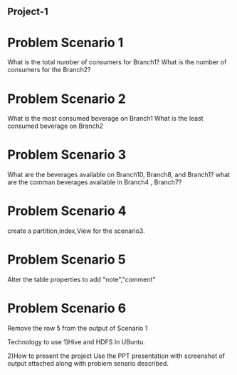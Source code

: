 ## Project-1

# Problem Scenario 1

What is the total number of consumers for Branch1?
What is the number of consumers for the Branch2?

# Problem Scenario 2 

What is the most consumed beverage on Branch1
What is the least consumed beverage on Branch2

# Problem Scenario 3

What are the beverages available on Branch10, Branch8, and Branch1?
what are the comman beverages available in Branch4 , Branch7?

# Problem Scenario 4

create a partition,index,View for the scenario3.

# Problem Scenario 5

Alter the table properties to add "note","comment"

# Problem Scenario 6

Remove the row 5 from the output of Scenario 1 

Technology to use
1)Hive and HDFS In UBuntu.

2)How to present the project
Use the PPT presentation with screenshot of output attached along with problem senario described.
